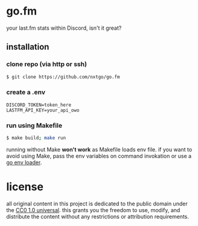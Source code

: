# go.fm

your last.fm stats within Discord, isn't it great?

## installation

### clone repo (via http or ssh)

```sh
$ git clone https://github.com/nxtgo/go.fm
```

### create a .env

```env
DISCORD_TOKEN=token_here
LASTFM_API_KEY=your_api_owo
```

### run using Makefile

```sh
$ make build; make run
```

running without Make **won't work** as Makefile loads
env file. if you want to avoid using Make, pass the
env variables on command invokation or use a [go env loader](https://github.com/nxtgo/env).

# license

all original content in this project is dedicated to the public domain under the
[CC0 1.0 universal](https://creativecommons.org/publicdomain/zero/1.0/).
this grants you the freedom to use, modify, and distribute the content
without any restrictions or attribution requirements.
